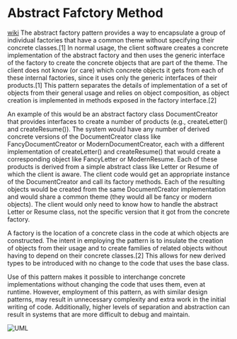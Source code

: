 # Abstract Fafctory Method
[wiki](https://en.wikipedia.org/wiki/Abstract_factory_pattern)
The abstract factory pattern provides a way to encapsulate a group of individual factories that have a common theme without specifying their concrete classes.[1] In normal usage, the client software creates a concrete implementation of the abstract factory and then uses the generic interface of the factory to create the concrete objects that are part of the theme. The client does not know (or care) which concrete objects it gets from each of these internal factories, since it uses only the generic interfaces of their products.[1] This pattern separates the details of implementation of a set of objects from their general usage and relies on object composition, as object creation is implemented in methods exposed in the factory interface.[2]

An example of this would be an abstract factory class DocumentCreator that provides interfaces to create a number of products (e.g., createLetter() and createResume()). The system would have any number of derived concrete versions of the DocumentCreator class like FancyDocumentCreator or ModernDocumentCreator, each with a different implementation of createLetter() and createResume() that would create a corresponding object like FancyLetter or ModernResume. Each of these products is derived from a simple abstract class like Letter or Resume of which the client is aware. The client code would get an appropriate instance of the DocumentCreator and call its factory methods. Each of the resulting objects would be created from the same DocumentCreator implementation and would share a common theme (they would all be fancy or modern objects). The client would only need to know how to handle the abstract Letter or Resume class, not the specific version that it got from the concrete factory.

A factory is the location of a concrete class in the code at which objects are constructed. The intent in employing the pattern is to insulate the creation of objects from their usage and to create families of related objects without having to depend on their concrete classes.[2] This allows for new derived types to be introduced with no change to the code that uses the base class.

Use of this pattern makes it possible to interchange concrete implementations without changing the code that uses them, even at runtime. However, employment of this pattern, as with similar design patterns, may result in unnecessary complexity and extra work in the initial writing of code. Additionally, higher levels of separation and abstraction can result in systems that are more difficult to debug and maintain.

![UML](https://upload.wikimedia.org/wikipedia/commons/9/9d/Abstract_factory_UML.svg)
